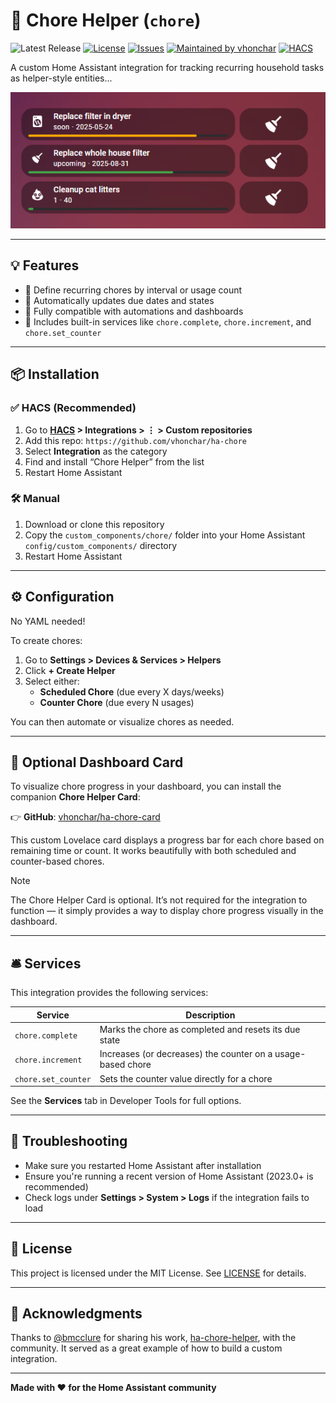 # 🧹 Chore Helper (`chore`)

![Latest Release](https://img.shields.io/github/v/release/vhonchar/ha-chore?style=for-the-badge)
[![License](https://img.shields.io/github/license/vhonchar/ha-chore?style=for-the-badge)](https://github.com/vhonchar/ha-chore-card/blob/main/LICENSE)
[![Issues](https://img.shields.io/github/issues/vhonchar/ha-chore?style=for-the-badge)](https://github.com/vhonchar/ha-chore/issues)
[![Maintained by vhonchar](https://img.shields.io/badge/maintained%20by-vhonchar-blueviolet?style=for-the-badge)](https://github.com/vhonchar)
[![HACS](https://img.shields.io/badge/HACS-Custom-blue?style=for-the-badge)](https://hacs.xyz)

A custom Home Assistant integration for tracking recurring household tasks as helper-style entities...

![Screenshot of Chore Helper Card](./docs/chore-cards.png)

---

## 💡 Features

- 🔁 Define recurring chores by interval or usage count
- 📅 Automatically updates due dates and states
- 🧰 Fully compatible with automations and dashboards
- 🧪 Includes built-in services like `chore.complete`, `chore.increment`, and `chore.set_counter`

---

## 📦 Installation

### ✅ HACS (Recommended)

1. Go to **[HACS](http://homeassistant.local:8123/hacs) > Integrations > ⋮ > Custom repositories**
2. Add this repo: `https://github.com/vhonchar/ha-chore`
3. Select **Integration** as the category
4. Find and install “Chore Helper” from the list
5. Restart Home Assistant

### 🛠 Manual

1. Download or clone this repository
2. Copy the `custom_components/chore/` folder into your Home Assistant `config/custom_components/` directory
3. Restart Home Assistant

---

## ⚙️ Configuration

No YAML needed!

To create chores:

1. Go to **Settings > Devices & Services > Helpers**
2. Click **+ Create Helper**
3. Select either:
    - **Scheduled Chore** (due every X days/weeks)
    - **Counter Chore** (due every N usages)

You can then automate or visualize chores as needed.

---

## 🧩 Optional Dashboard Card

To visualize chore progress in your dashboard, you can install the companion **Chore Helper Card**:

👉 **GitHub**: [vhonchar/ha-chore-card](https://github.com/vhonchar/ha-chore-card)

This custom Lovelace card displays a progress bar for each chore based on remaining time or count. It works beautifully with both scheduled and counter-based chores.

> [!NOTE]
> The Chore Helper Card is optional. It’s not required for the integration to function — it simply provides a way to display chore progress visually in the dashboard.

---

## 🛎 Services

This integration provides the following services:

| Service | Description |
|--------|-------------|
| `chore.complete` | Marks the chore as completed and resets its due state |
| `chore.increment` | Increases (or decreases) the counter on a usage-based chore |
| `chore.set_counter` | Sets the counter value directly for a chore |

See the **Services** tab in Developer Tools for full options.

---

## 🐞 Troubleshooting

- Make sure you restarted Home Assistant after installation
- Ensure you're running a recent version of Home Assistant (2023.0+ is recommended)
- Check logs under **Settings > System > Logs** if the integration fails to load

---

## 📄 License

This project is licensed under the MIT License. See [LICENSE](./LICENSE) for details.

---

## 🙌 Acknowledgments

Thanks to [@bmcclure](https://github.com/bmcclure) for sharing his work, [ha-chore-helper](https://github.com/bmcclure/ha-chore-helper), with the community. It served as a great example of how to build a custom integration.

---

**Made with ❤️ for the Home Assistant community**
